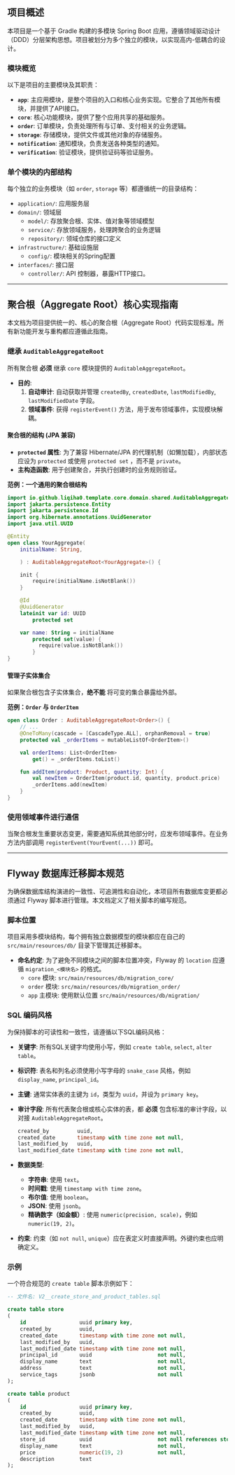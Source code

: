 ## 项目概述

本项目是一个基于 Gradle 构建的多模块 Spring Boot 应用，遵循领域驱动设计（DDD）分层架构思想。项目被划分为多个独立的模块，以实现高内-低耦合的设计。

### 模块概览

以下是项目的主要模块及其职责：

- **`app`**: 主应用模块，是整个项目的入口和核心业务实现。它整合了其他所有模块，并提供了API接口。
- **`core`**: 核心功能模块，提供了整个应用共享的基础服务。
- **`order`**: 订单模块，负责处理所有与订单、支付相关的业务逻辑。
- **`storage`**: 存储模块，提供文件或其他对象的存储服务。
- **`notification`**: 通知模块，负责发送各种类型的通知。
- **`verification`**: 验证模块，提供验证码等验证服务。

### 单个模块的内部结构

每个独立的业务模块（如 `order`, `storage` 等）都遵循统一的目录结构：

- `application/`: 应用服务层
- `domain/`: 领域层
  - `model/`: 存放聚合根、实体、值对象等领域模型
  - `service/`: 存放领域服务，处理跨聚合的业务逻辑
  - `repository/`: 领域仓库的接口定义
- `infrastructure/`: 基础设施层
  - `config/`: 模块相关的Spring配置
- `interfaces/`: 接口层
  - `controller/`: API 控制器，暴露HTTP接口。

---

## 聚合根（Aggregate Root）核心实现指南

本文档为项目提供统一的、核心的聚合根（Aggregate Root）代码实现标准。所有新功能开发与重构都应遵循此指南。

### 继承 `AuditableAggregateRoot`

所有聚合根 **必须** 继承 `core` 模块提供的 `AuditableAggregateRoot`。

- **目的**:
    1. **自动审计**: 自动获取并管理 `createdBy`, `createdDate`, `lastModifiedBy`, `lastModifiedDate` 字段。
    2. **领域事件**: 获得 `registerEvent()` 方法，用于发布领域事件，实现模块解耦。

#### 聚合根的结构 (JPA 兼容)

- **`protected` 属性**: 为了兼容 Hibernate/JPA 的代理机制（如懒加载），内部状态应设为 `protected` 或使用 `protected set`
  ，而不是 `private`。
- **主构造函数**: 用于创建聚合，并执行创建时的业务规则验证。

**范例：一个通用的聚合根结构**

```kotlin
import io.github.liqiha0.template.core.domain.shared.AuditableAggregateRoot
import jakarta.persistence.Entity
import jakarta.persistence.Id
import org.hibernate.annotations.UuidGenerator
import java.util.UUID

@Entity
open class YourAggregate(
    initialName: String,

    ) : AuditableAggregateRoot<YourAggregate>() {

    init {
        require(initialName.isNotBlank())
    }

    @Id
    @UuidGenerator
    lateinit var id: UUID
        protected set

    var name: String = initialName
        protected set(value) {
          require(value.isNotBlank())
        }
}
```

#### 管理子实体集合

如果聚合根包含子实体集合，**绝不能** 将可变的集合暴露给外部。

**范例：`Order` 与 `OrderItem`**

```kotlin
open class Order : AuditableAggregateRoot<Order>() {
    // ...
    @OneToMany(cascade = [CascadeType.ALL], orphanRemoval = true)
    protected val _orderItems = mutableListOf<OrderItem>()

    val orderItems: List<OrderItem>
        get() = _orderItems.toList()

    fun addItem(product: Product, quantity: Int) {
        val newItem = OrderItem(product.id, quantity, product.price)
        _orderItems.add(newItem)
    }
}
```

### 使用领域事件进行通信

当聚合根发生重要状态变更，需要通知系统其他部分时，应发布领域事件。在业务方法内部调用 `registerEvent(YourEvent(...))` 即可。

---

## Flyway 数据库迁移脚本规范

为确保数据库结构演进的一致性、可追溯性和自动化，本项目所有数据库变更都必须通过 Flyway 脚本进行管理。本文档定义了相关脚本的编写规范。

### 脚本位置

项目采用多模块结构，每个拥有独立数据模型的模块都应在自己的 `src/main/resources/db/` 目录下管理其迁移脚本。

- **命名约定**: 为了避免不同模块之间的脚本位置冲突，Flyway 的 `location` 应遵循 `migration_<模块名>` 的格式。
  - `core` 模块: `src/main/resources/db/migration_core/`
  - `order` 模块: `src/main/resources/db/migration_order/`
  - `app` 主模块: 使用默认位置 `src/main/resources/db/migration/`

### SQL 编码风格

为保持脚本的可读性和一致性，请遵循以下SQL编码风格：

- **关键字**: 所有SQL关键字均使用小写，例如 `create table`, `select`, `alter table`。
- **标识符**: 表名和列名必须使用小写字母的 `snake_case` 风格，例如 `display_name`, `principal_id`。
- **主键**: 通常实体表的主键为 `id`，类型为 `uuid`，并设为 `primary key`。
- **审计字段**: 所有代表聚合根或核心实体的表，都 **必须** 包含标准的审计字段，以对接 `AuditableAggregateRoot`。

    ```sql
    created_by         uuid,
    created_date       timestamp with time zone not null,
    last_modified_by   uuid,
    last_modified_date timestamp with time zone not null,
    ```

- **数据类型**:
  - **字符串**: 使用 `text`。
  - **时间戳**: 使用 `timestamp with time zone`。
  - **布尔值**: 使用 `boolean`。
  - **JSON**: 使用 `jsonb`。
  - **精确数字（如金额）**: 使用 `numeric(precision, scale)`，例如 `numeric(19, 2)`。
- **约束**: 约束（如 `not null`, `unique`）应在表定义时直接声明。外键约束也应明确定义。

### 示例

一个符合规范的 `create table` 脚本示例如下：

```sql
-- 文件名: V2__create_store_and_product_tables.sql

create table store
(
    id                 uuid primary key,
    created_by         uuid,
    created_date       timestamp with time zone not null,
    last_modified_by   uuid,
    last_modified_date timestamp with time zone not null,
    principal_id       uuid                     not null,
    display_name       text                     not null,
    address            text                     not null,
    service_tags       jsonb                    not null
);

create table product
(
    id                 uuid primary key,
    created_by         uuid,
    created_date       timestamp with time zone not null,
    last_modified_by   uuid,
    last_modified_date timestamp with time zone not null,
    store_id           uuid                     not null references store(id),
    display_name       text                     not null,
    price              numeric(19, 2)           not null,
    description        text
);
```
